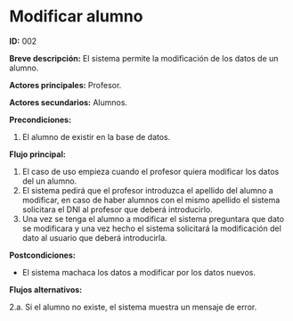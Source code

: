 # Modificar alumno

**ID:** 002
 
**Breve descripción:** El sistema permite la modificación de los datos de un alumno.

**Actores principales:** Profesor.

**Actores secundarios:** Alumnos.

**Precondiciones:**

1. El alumno de existir en la base de datos.

**Flujo principal:**
	
1. El caso de uso empieza cuando el profesor quiera modificar los datos del un alumno.
2. El sistema pedirá que el profesor introduzca el apellido del alumno a modificar, en caso de haber alumnos con el mismo apellido el sistema solicitara el DNI al profesor que deberá introducirlo.
3. Una vez se tenga el alumno a modificar el sistema preguntara que dato se modificara y una vez hecho el sistema solicitará la modificación del dato al usuario que deberá introducirla.

**Postcondiciones:**
	
* El sistema machaca los datos a modificar por los datos nuevos.

**Flujos alternativos:**

2.a. Si el alumno no existe, el sistema muestra un mensaje de error.


